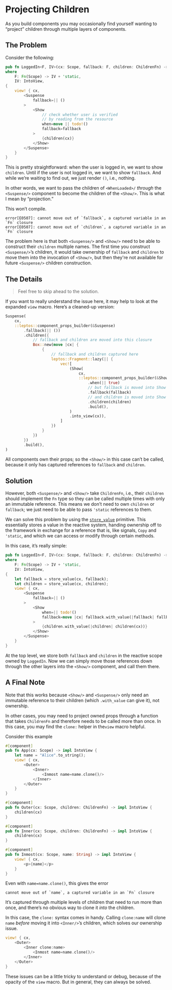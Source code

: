# Projecting Children

As you build components you may occasionally find yourself wanting to “project” children through multiple layers of components.

## The Problem

Consider the following:

```rust
pub fn LoggedIn<F, IV>(cx: Scope, fallback: F, children: ChildrenFn) -> impl IntoView
where
    F: Fn(Scope) -> IV + 'static,
    IV: IntoView,
{
    view! { cx,
        <Suspense
            fallback=|| ()
        >
            <Show
				// check whether user is verified
				// by reading from the resource
                when=move || todo!()
                fallback=fallback
            >
				{children(cx)}
			</Show>
        </Suspense>
    }
}
```

This is pretty straightforward: when the user is logged in, we want to show `children`. Until if the user is not logged in, we want to show `fallback`. And while we’re waiting to find out, we just render `()`, i.e., nothing.

In other words, we want to pass the children of `<WhenLoaded>/` _through_ the `<Suspense/>` component to become the children of the `<Show/>`. This is what I mean by “projection.”

This won’t compile.

```
error[E0507]: cannot move out of `fallback`, a captured variable in an `Fn` closure
error[E0507]: cannot move out of `children`, a captured variable in an `Fn` closure
```

The problem here is that both `<Suspense/>` and `<Show/>` need to be able to construct their `children` multiple names. The first time you construct `<Suspense/>`’s children, it would take ownership of `fallback` and `children` to move them into the invocation of `<Show/>`, but then they're not available for future `<Suspense/>` children construction.

## The Details

> Feel free to skip ahead to the solution.

If you want to really understand the issue here, it may help to look at the expanded `view` macro. Here’s a cleaned-up version:

```rust
Suspense(
    cx,
    ::leptos::component_props_builder(&Suspense)
        .fallback(|| ())
        .children({
            // fallback and children are moved into this closure
            Box::new(move |cx| {
                {
                    // fallback and children captured here
                    leptos::Fragment::lazy(|| {
                        vec![
                            (Show(
                                cx,
                                ::leptos::component_props_builder(&Show)
                                    .when(|| true)
									// but fallback is moved into Show here
                                    .fallback(fallback)
									// and children is moved into Show here
                                    .children(children)
                                    .build(),
                            )
                            .into_view(cx)),
                        ]
                    })
                }
            })
        })
        .build(),
)
```

All components own their props; so the `<Show/>` in this case can’t be called, because it only has captured references to `fallback` and `children`.

## Solution

However, both `<Suspense/>` and `<Show/>` take `ChildrenFn`, i.e., their `children` should implement the `Fn` type so they can be called multiple times with only an immutable reference. This means we don’t need to own `children` or `fallback`; we just need to be able to pass `'static` references to them.

We can solve this problem by using the [`store_value`](https://docs.rs/leptos/latest/leptos/fn.store_value.html) primitive. This essentially stores a value in the reactive system, handing ownership off to the framework in exchange for a reference that is, like signals, `Copy` and `'static`, and which we can access or modify through certain methods.

In this case, it’s really simple:

```rust
pub fn LoggedIn<F, IV>(cx: Scope, fallback: F, children: ChildrenFn) -> impl IntoView
where
    F: Fn(Scope) -> IV + 'static,
    IV: IntoView,
{
    let fallback = store_value(cx, fallback);
    let children = store_value(cx, children);
    view! { cx,
        <Suspense
            fallback=|| ()
        >
            <Show
                when=|| todo!()
                fallback=move |cx| fallback.with_value(|fallback| fallback(cx))
            >
                {children.with_value(|children| children(cx))}
            </Show>
        </Suspense>
    }
}
```

At the top level, we store both `fallback` and `children` in the reactive scope owned by `LoggedIn`. Now we can simply move those references down through the other layers into the `<Show/>` component, and call them there.

## A Final Note

Note that this works because `<Show/>` and `<Suspense/>` only need an immutable reference to their children (which `.with_value` can give it), not ownership.

In other cases, you may need to project owned props through a function that takes `ChildrenFn` and therefore needs to be called more than once. In this case, you may find the `clone:` helper in the`view` macro helpful.

Consider this example

```rust
#[component]
pub fn App(cx: Scope) -> impl IntoView {
    let name = "Alice".to_string();
    view! { cx,
        <Outer>
            <Inner>
                <Inmost name=name.clone()/>
            </Inner>
        </Outer>
    }
}

#[component]
pub fn Outer(cx: Scope, children: ChildrenFn) -> impl IntoView {
    children(cx)
}

#[component]
pub fn Inner(cx: Scope, children: ChildrenFn) -> impl IntoView {
    children(cx)
}

#[component]
pub fn Inmost(cx: Scope, name: String) -> impl IntoView {
    view! { cx,
        <p>{name}</p>
    }
}
```

Even with `name=name.clone()`, this gives the error

```
cannot move out of `name`, a captured variable in an `Fn` closure
```

It’s captured through multiple levels of children that need to run more than once, and there’s no obvious way to clone it _into_ the children.

In this case, the `clone:` syntax comes in handy. Calling `clone:name` will clone `name` _before_ moving it into `<Inner/>`’s children, which solves our ownership issue.

```rust
view! { cx,
	<Outer>
		<Inner clone:name>
			<Inmost name=name.clone()/>
		</Inner>
	</Outer>
}
```

These issues can be a little tricky to understand or debug, because of the opacity of the `view` macro. But in general, they can always be solved.
